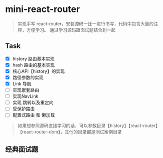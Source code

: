 # mini-react-router

> 实现手写 react-router，安装源码一比一进行书写，代码中包含大量的注释，方便学习。 通过学习源码跟面试题结合到一起

## Task

- [x] history 路由基本实现
- [x] hash 路由的基本实现
- [x] 核心API【history】的实现
- [x] 路径参数的实现
- [x] Link 导航
- [ ] 实现嵌套路由
- [ ] 实现NavLink
- [ ] 实现 跳转以及重定向
- [ ] 受保护路由
- [ ] 配置式路由 和 懒加载

> 如果想参照源码直接学习的话，可以参数目录【history】【react-router】【react-router-dom】，其他的目录都是测试案例目录

## 经典面试题
